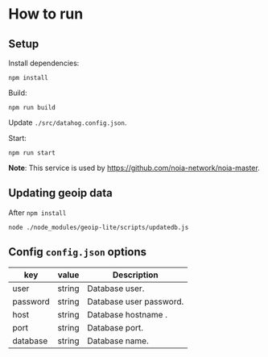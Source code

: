 # How to run

## Setup

Install dependencies:

    npm install

Build:

    npm run build

Update `./src/datahog.config.json`.

Start:

    npm run start

**Note**: This service is used by https://github.com/noia-network/noia-master.

## Updating geoip data

After `npm install`

    node ./node_modules/geoip-lite/scripts/updatedb.js

## Config `config.json` options

| key      | value  | Description             |
| -------- | ------ | ----------------------- |
| user     | string | Database user.          |
| password | string | Database user password. |
| host     | string | Database hostname .     |
| port     | string | Database port.          |
| database | string | Database name.          |
